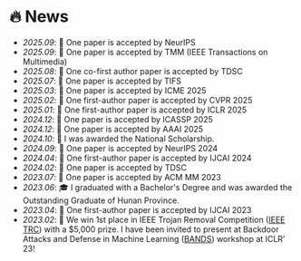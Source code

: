 # 🔥 News
- *2025.09*: 🎉 One paper is accepted by NeurIPS
- *2025.09*: 🎉 One paper is accepted by TMM (IEEE Transactions on Multimedia)
- *2025.08*: 🎉 One co-first author paper is accepted by TDSC
- *2025.07*: 🎉 One paper is accepted by TIFS
- *2025.03*: 🎉 One paper is accepted by ICME 2025
- *2025.02*: 🎉 One first-author paper is accepted by CVPR 2025
- *2025.01*: 🎉 One first-author paper is accepted by ICLR 2025
- *2024.12*: 🎉 One paper is accepted by ICASSP 2025
- *2024.12*: 🎉 One paper is accepted by AAAI 2025
- *2024.10*: 🏅 I was awarded the National Scholarship.
- *2024.09*: 🎉 One paper is accepted by NeurIPS 2024
- *2024.04*: 🎉 One first-author paper is accepted by IJCAI 2024
- *2024.02*: 🎉 One paper is accepted by TDSC
- *2023.07*: 🎉 One paper is accepted by ACM MM 2023
- *2023.06*: 🎓 I graduated with a Bachelor's Degree and was awarded the Outstanding Graduate of Hunan Province.
- *2023.04*: 🎉 One first-author paper is accepted by IJCAI 2023
- *2023.02*: 🏅 We win 1st place in IEEE Trojan Removal Competition ([IEEE TRC](https://www.trojan-removal.com/)) with a $5,000 prize. I have been invited to present at Backdoor Attacks and Defense in Machine Learning ([BANDS](https://iclr23-bands.github.io/)) workshop at ICLR’ 23!
